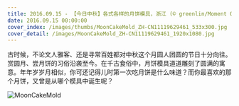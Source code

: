 ```yaml
---
title: 2016.09.15 - 【今日中秋】各式各样的月饼模具，浙江 (© greenlin/Moment Open/Getty)
date: 2016.09.15 00:00:00
cover_index: /images/thumbs/MoonCakeMold_ZH-CN11119629461_533x300.jpg
cover_detail: /images/MoonCakeMold_ZH-CN11119629461_1920x1080.jpg
---
```


古时候，不论文人雅客、还是寻常百姓都对中秋这个月圆人团圆的节日十分向往。赏圆月、尝月饼的习俗沿袭至今。在千古食俗中，月饼模具道道雕刻了圆满的寓意。年年岁岁月相似，你可还记得儿时第一次吃月饼是什么味道？而你最喜欢的那个月饼，又曾是从哪个模具中诞生呢？

![MoonCakeMold](/images/MoonCakeMold_ZH-CN11119629461_1920x1080.jpg)
